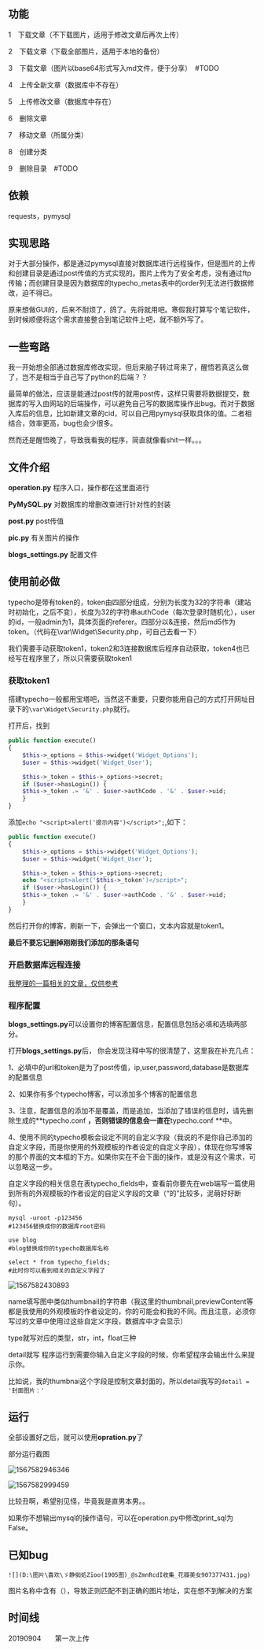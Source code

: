 ## 功能

1　下载文章（不下载图片，适用于修改文章后再次上传）

2　下载文章（下载全部图片，适用于本地的备份）

3　下载文章（图片以base64形式写入md文件，便于分享）　#TODO

4　上传全新文章（数据库中不存在）

5　上传修改文章（数据库中存在）

6　删除文章

7　移动文章（所属分类）

8　创建分类

9　删除目录　#TODO 

## 依赖

requests，pymysql

## 实现思路

对于大部分操作，都是通过pymysql直接对数据库进行远程操作，但是图片的上传和创建目录是通过post传值的方式实现的。图片上传为了安全考虑，没有通过ftp传输；而创建目录是因为数据库的typecho_metas表中的order列无法进行数据修改，迫不得已。

原来想做GUI的，后来不耐烦了，鸽了。先将就用吧。寒假我打算写个笔记软件，到时候顺便将这个需求直接整合到笔记软件上吧，就不额外写了。

## 一些弯路

我一开始想全部通过数据库修改实现，但后来脑子转过弯来了，醒悟若真这么做了，岂不是相当于自己写了python的后端？？

最简单的做法，应该是能通过post传的就用post传，这样只需要将数据提交，数据库的写入由网站的后端操作，可以避免自己写的数据库操作出bug。而对于数据入库后的信息，比如新建文章的cid，可以自己用pymysql获取具体的值。二者相结合，效率更高，bug也会少很多。

然而还是醒悟晚了，导致我看我的程序，简直就像看shit一样。。。

## 文件介绍

**operation.py** 程序入口，操作都在这里面进行

**PyMySQL.py** 对数据库的增删改查进行针对性的封装

**post.py** post传值

**pic.py** 有关图片的操作

**blogs_settings.py** 配置文件

## 使用前必做

typecho是带有token的，token由四部分组成，分别为长度为32的字符串（建站时初始化，之后不变），长度为32的字符串authCode（每次登录时随机化），user的id，一般admin为1，具体页面的referer。四部分以&连接，然后md5作为token。（代码在\var\Widget\Security.php，可自己去看一下）

我们需要手动获取token1，token2和3连接数据库后程序自动获取，token4也已经写在程序里了，所以只需要获取token1

### 获取token1

搭建typecho一般都用宝塔吧，当然这不重要，只要你能用自己的方式打开网址目录下的`\var\Widget\Security.php`就行。

打开后，找到

```php
public function execute()
{
    $this->_options = $this->widget('Widget_Options');
    $user = $this->widget('Widget_User');

    $this->_token = $this->_options->secret;
    if ($user->hasLogin()) {
    $this->_token .= '&' . $user->authCode . '&' . $user->uid;
    }
}
```

添加`echo "<script>alert('提示内容')</script>";`,如下：

```php
public function execute()
{
    $this->_options = $this->widget('Widget_Options');
    $user = $this->widget('Widget_User');

    $this->_token = $this->_options->secret;
    echo "<script>alert('$this->_token')</script>";
    if ($user->hasLogin()) {
    $this->_token .= '&' . $user->authCode . '&' . $user->uid;
    }
}
```

然后打开你的博客，刷新一下，会弹出一个窗口，文本内容就是token1。

**最后不要忘记删掉刚刚我们添加的那条语句**

### 开启数据库远程连接

[我整理的一篇相关的文章，仅供参考](http://iyzy.xyz/index.php/archives/449/)

### 程序配置

**blogs_settings.py**可以设置你的博客配置信息，配置信息包括必填和选填两部分。

打开**blogs_settings.py**后， 你会发现注释中写的很清楚了，这里我在补充几点：

1、必填中的url和token是为了post传值，ip,user,password,database是数据库的配置信息

2、如果你有多个typecho博客，可以添加多个博客的配置信息

3、注意，配置信息的添加不是覆盖，而是追加，当添加了错误的信息时，请先删除生成的**typecho.conf **，否则错误的信息会一直在**typecho.conf **中。

4、使用不同的typecho模板会设定不同的自定义字段（我说的不是你自己添加的自定义字段，而是你使用的外观模板的作者设定的自定义字段），体现在你写博客的那个界面的文本框的下方。如果你实在不会下面的操作，或是没有这个需求，可以忽略这一步。

自定义字段的相关信息在表typecho_fields中，查看前你要先在web端写一篇使用到所有的外观模板的作者设定的自定义字段的文章（“的”比较多，泥萌好好断句）。

```
mysql -uroot -p123456
#123456替换成你的数据库root密码

use blog
#blog替换成你的typecho数据库名称

select * from typecho_fields;
#此时你可以看到相关的自定义字段了
```

![1567582430893](https://github.com/iyzyi/typecho_desktop_cmd/blob/master/pic/1567582430893.png?raw=true)

name填写图中类似thumbnail的字符串（我这里的thumbnail,previewContent等都是我使用的外观模板的作者设定的，你的可能会和我的不同。而且注意，必须你写过的文章中使用过这些自定义字段，数据库中才会显示）

type就写对应的类型，str，int，float三种

detail就写 程序运行到需要你输入自定义字段的时候，你希望程序会输出什么来提示你。

比如说，我的thumbnai这个字段是控制文章封面的，所以detail我写的`detail = '封面图片：'`

## 运行

全部设置好之后，就可以使用**opration.py**了

部分运行截图

![1567582946346](https://github.com/iyzyi/typecho_desktop_cmd/blob/master/pic/1567582946346.png?raw=true)

![1567582999459](https://github.com/iyzyi/typecho_desktop_cmd/blob/master/pic/1567582999459.png?raw=true)

比较丑啊，希望别见怪，毕竟我是直男本男。。

如果你不想输出mysql的操作语句，可以在operation.py中修改print_sql为False。

## 已知bug

`![](D:\图片\喜欢\ゞ静侞処Ζīoо(1905图)_@sZmnRcdI收集_花瓣美女907377431.jpg)`

图片名称中含有（），导致正则匹配不到正确的图片地址，实在想不到解决的方案

## 时间线

20190904　　第一次上传